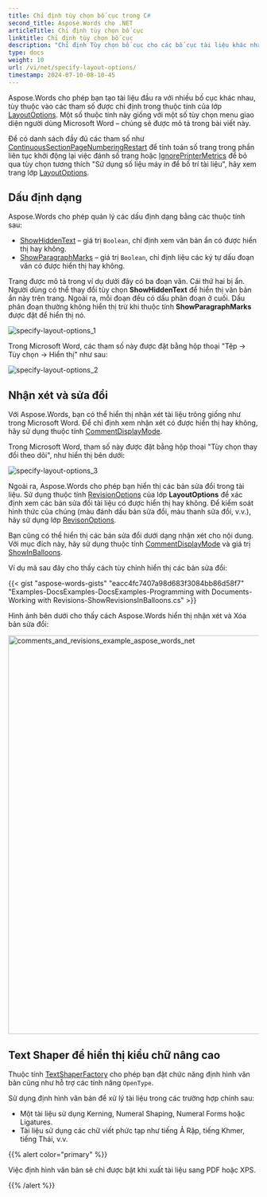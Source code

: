 ```yaml
---
title: Chỉ định tùy chọn bố cục trong C#
second_title: Aspose.Words cho .NET
articleTitle: Chỉ định tùy chọn bố cục
linktitle: Chỉ định tùy chọn bố cục
description: "Chỉ định Tùy chọn bố cục cho các bố cục tài liệu khác nhau bằng C#."
type: docs
weight: 10
url: /vi/net/specify-layout-options/
timestamp: 2024-07-10-08-10-45
---
```


Aspose.Words cho phép bạn tạo tài liệu đầu ra với nhiều bố cục khác nhau, tùy thuộc vào các tham số được chỉ định trong thuộc tính của lớp [LayoutOptions](https://reference.aspose.com/words/net/aspose.words.layout/layoutoptions/). Một số thuộc tính này giống với một số tùy chọn menu giao diện người dùng Microsoft Word – chúng sẽ được mô tả trong bài viết này.

Để có danh sách đầy đủ các tham số như [ContinuousSectionPageNumberingRestart](https://reference.aspose.com/words/net/aspose.words.layout/layoutoptions/continuoussectionpagenumberingrestart/) để tính toán số trang trong phần liên tục khởi động lại việc đánh số trang hoặc [IgnorePrinterMetrics](https://reference.aspose.com/words/net/aspose.words.layout/layoutoptions/ignoreprintermetrics/) để bỏ qua tùy chọn tương thích "Sử dụng số liệu máy in để bố trí tài liệu", hãy xem trang lớp [LayoutOptions](https://reference.aspose.com/words/net/aspose.words.layout/layoutoptions/).

## Dấu định dạng

Aspose.Words cho phép quản lý các dấu định dạng bằng các thuộc tính sau:

- [ShowHiddenText](https://reference.aspose.com/words/net/aspose.words.layout/layoutoptions/showhiddentext/) – giá trị `Boolean`, chỉ định xem văn bản ẩn có được hiển thị hay không.
- [ShowParagraphMarks](https://reference.aspose.com/words/net/aspose.words.layout/layoutoptions/showparagraphmarks/) – giá trị `Boolean`, chỉ định liệu các ký tự dấu đoạn văn có được hiển thị hay không.

Trang được mô tả trong ví dụ dưới đây có ba đoạn văn. Cái thứ hai bị ẩn. Người dùng có thể thay đổi tùy chọn **ShowHiddenText** để hiển thị văn bản ẩn này trên trang. Ngoài ra, mỗi đoạn đều có dấu phân đoạn ở cuối. Dấu phân đoạn thường không hiển thị trừ khi thuộc tính **ShowParagraphMarks** được đặt để hiển thị nó.

![specify-layout-options_1](/words/net/specify-layout-options/specify-layout-options-1.png)

Trong Microsoft Word, các tham số này được đặt bằng hộp thoại "Tệp → Tùy chọn → Hiển thị" như sau:

![specify-layout-options_2](/words/net/specify-layout-options/specify-layout-options-2.jpg)

## Nhận xét và sửa đổi

Với Aspose.Words, bạn có thể hiển thị nhận xét tài liệu trông giống như trong Microsoft Word. Để chỉ định xem nhận xét có được hiển thị hay không, hãy sử dụng thuộc tính [CommentDisplayMode](https://reference.aspose.com/words/net/aspose.words.layout/layoutoptions/commentdisplaymode/).

Trong Microsoft Word, tham số này được đặt bằng hộp thoại "Tùy chọn thay đổi theo dõi", như hiển thị bên dưới:

![specify-layout-options_3](/words/net/specify-layout-options/specify-layout-options-3.jpg)

Ngoài ra, Aspose.Words cho phép bạn hiển thị các bản sửa đổi trong tài liệu. Sử dụng thuộc tính [RevisionOptions](https://reference.aspose.com/words/net/aspose.words.layout/layoutoptions/revisionoptions/) của lớp **LayoutOptions** để xác định xem các bản sửa đổi tài liệu có được hiển thị hay không. Để kiểm soát hình thức của chúng (màu đánh dấu bản sửa đổi, màu thanh sửa đổi, v.v.), hãy sử dụng lớp [RevisonOptions](https://reference.aspose.com/words/net/aspose.words.layout/revisionoptions/).

Bạn cũng có thể hiển thị các bản sửa đổi dưới dạng nhận xét cho nội dung. Với mục đích này, hãy sử dụng thuộc tính [CommentDisplayMode](https://reference.aspose.com/words/net/aspose.words.layout/layoutoptions/commentdisplaymode/) và giá trị [ShowInBalloons](https://reference.aspose.com/words/net/aspose.words.layout/commentdisplaymode/).

Ví dụ mã sau đây cho thấy cách tùy chỉnh hiển thị các bản sửa đổi:

{{< gist "aspose-words-gists" "eacc4fc7407a98d683f3084bb86d58f7" "Examples-DocsExamples-DocsExamples-Programming with Documents-Working with Revisions-ShowRevisionsInBalloons.cs" >}}

Hình ảnh bên dưới cho thấy cách Aspose.Words hiển thị nhận xét và Xóa bản sửa đổi:

<img src="/words/net/specify-layout-options/specify-layout-options-4.png" alt="comments_and_revisions_example_aspose_words_net" style="width:800px"/>

## Text Shaper để hiển thị kiểu chữ nâng cao

Thuộc tính [TextShaperFactory](https://reference.aspose.com/words/net/aspose.words.layout/layoutoptions/textshaperfactory/) cho phép bạn đặt chức năng định hình văn bản cũng như hỗ trợ các tính năng `OpenType`.

Sử dụng định hình văn bản để xử lý tài liệu trong các trường hợp chính sau:

- Một tài liệu sử dụng Kerning, Numeral Shaping, Numeral Forms hoặc Ligatures.
- Tài liệu sử dụng các chữ viết phức tạp như tiếng Ả Rập, tiếng Khmer, tiếng Thái, v.v.

{{% alert color="primary" %}}

Việc định hình văn bản sẽ chỉ được bật khi xuất tài liệu sang PDF hoặc XPS.

{{% /alert %}}
